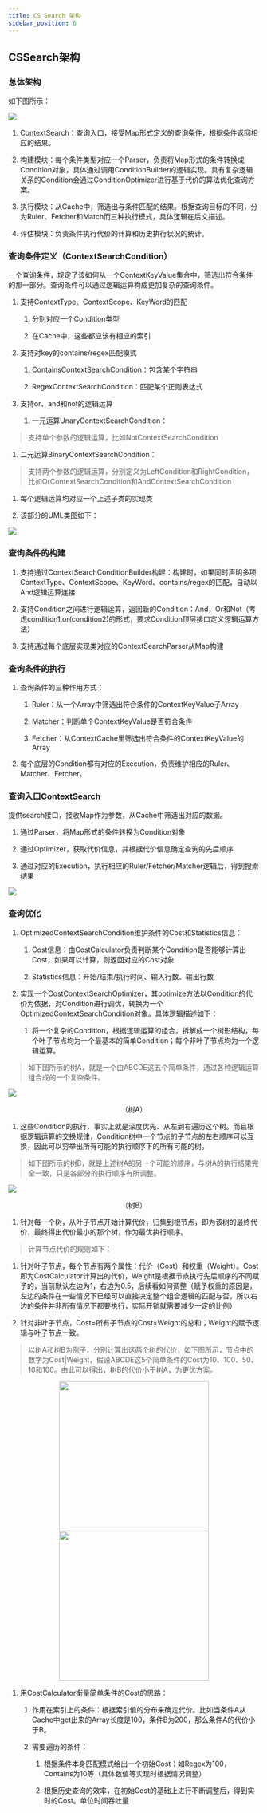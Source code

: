 ```yaml
---
title: CS Search 架构
sidebar_position: 6
---
```

## **CSSearch架构**
### **总体架构**

如下图所示：

![](/Images-zh/Architecture/Public_Enhancement_Service/ContextService/linkis-contextservice-search-01.png)

1.  ContextSearch：查询入口，接受Map形式定义的查询条件，根据条件返回相应的结果。

2.  构建模块：每个条件类型对应一个Parser，负责将Map形式的条件转换成Condition对象，具体通过调用ConditionBuilder的逻辑实现。具有复杂逻辑关系的Condition会通过ConditionOptimizer进行基于代价的算法优化查询方案。

3.  执行模块：从Cache中，筛选出与条件匹配的结果。根据查询目标的不同，分为Ruler、Fetcher和Match而三种执行模式，具体逻辑在后文描述。

4.  评估模块：负责条件执行代价的计算和历史执行状况的统计。

### **查询条件定义（ContextSearchCondition）**

一个查询条件，规定了该如何从一个ContextKeyValue集合中，筛选出符合条件的那一部分。查询条件可以通过逻辑运算构成更加复杂的查询条件。

1.  支持ContextType、ContextScope、KeyWord的匹配

    1.  分别对应一个Condition类型

    2.  在Cache中，这些都应该有相应的索引

2.  支持对key的contains/regex匹配模式

    1.  ContainsContextSearchCondition：包含某个字符串

    2.  RegexContextSearchCondition：匹配某个正则表达式

3.  支持or、and和not的逻辑运算

    1.  一元运算UnaryContextSearchCondition：

>   支持单个参数的逻辑运算，比如NotContextSearchCondition

1.  二元运算BinaryContextSearchCondition：

>   支持两个参数的逻辑运算，分别定义为LeftCondition和RightCondition，比如OrContextSearchCondition和AndContextSearchCondition

1.  每个逻辑运算均对应一个上述子类的实现类

2.  该部分的UML类图如下：

![](/Images-zh/Architecture/Public_Enhancement_Service/ContextService/linkis-contextservice-search-02.png)

### **查询条件的构建**

1.  支持通过ContextSearchConditionBuilder构建：构建时，如果同时声明多项ContextType、ContextScope、KeyWord、contains/regex的匹配，自动以And逻辑运算连接

2.  支持Condition之间进行逻辑运算，返回新的Condition：And，Or和Not（考虑condition1.or(condition2)的形式，要求Condition顶层接口定义逻辑运算方法）

3.  支持通过每个底层实现类对应的ContextSearchParser从Map构建

### **查询条件的执行**

1.  查询条件的三种作用方式：

    1.  Ruler：从一个Array中筛选出符合条件的ContextKeyValue子Array

    2.  Matcher：判断单个ContextKeyValue是否符合条件

    3.  Fetcher：从ContextCache里筛选出符合条件的ContextKeyValue的Array

2.  每个底层的Condition都有对应的Execution，负责维护相应的Ruler、Matcher、Fetcher。

### **查询入口ContextSearch**

提供search接口，接收Map作为参数，从Cache中筛选出对应的数据。

1.  通过Parser，将Map形式的条件转换为Condition对象

2.  通过Optimizer，获取代价信息，并根据代价信息确定查询的先后顺序

3.  通过对应的Execution，执行相应的Ruler/Fetcher/Matcher逻辑后，得到搜索结果

![](/Images-zh/Architecture/Public_Enhancement_Service/ContextService/linkis-contextservice-search-03.png)

### **查询优化**

1.  OptimizedContextSearchCondition维护条件的Cost和Statistics信息：

    1.  Cost信息：由CostCalculator负责判断某个Condition是否能够计算出Cost，如果可以计算，则返回对应的Cost对象

    2.  Statistics信息：开始/结束/执行时间、输入行数、输出行数

2.  实现一个CostContextSearchOptimizer，其optimize方法以Condition的代价为依据，对Condition进行调优，转换为一个OptimizedContextSearchCondition对象。具体逻辑描述如下：

    1.  将一个复杂的Condition，根据逻辑运算的组合，拆解成一个树形结构，每个叶子节点均为一个最基本的简单Condition；每个非叶子节点均为一个逻辑运算。

>   如下图所示的树A，就是一个由ABCDE这五个简单条件，通过各种逻辑运算组合成的一个复杂条件。

![](/Images-zh/Architecture/Public_Enhancement_Service/ContextService/linkis-contextservice-search-04.png)
<center>（树A）</center>

1.  这些Condition的执行，事实上就是深度优先、从左到右遍历这个树。而且根据逻辑运算的交换规律，Condition树中一个节点的子节点的左右顺序可以互换，因此可以穷举出所有可能的执行顺序下的所有可能的树。

>   如下图所示的树B，就是上述树A的另一个可能的顺序，与树A的执行结果完全一致，只是各部分的执行顺序有所调整。

![](/Images-zh/Architecture/Public_Enhancement_Service/ContextService/linkis-contextservice-search-05.png)
<center>（树B）</center>

1.  针对每一个树，从叶子节点开始计算代价，归集到根节点，即为该树的最终代价，最终得出代价最小的那个树，作为最优执行顺序。

>   计算节点代价的规则如下：

1.  针对叶子节点，每个节点有两个属性：代价（Cost）和权重（Weight）。Cost即为CostCalculator计算出的代价，Weight是根据节点执行先后顺序的不同赋予的，当前默认左边为1，右边为0.5，后续看如何调整（赋予权重的原因是，左边的条件在一些情况下已经可以直接决定整个组合逻辑的匹配与否，所以右边的条件并非所有情况下都要执行，实际开销就需要减少一定的比例）

2.  针对非叶子节点，Cost=所有子节点的Cost×Weight的总和；Weight的赋予逻辑与叶子节点一致。

>   以树A和树B为例子，分别计算出这两个树的代价，如下图所示，节点中的数字为Cost\|Weight，假设ABCDE这5个简单条件的Cost为10、100、50、10和100。由此可以得出，树B的代价小于树A，为更优方案。


<center class="half">
    <img src="/Images-zh/Architecture/Public_Enhancement_Service/ContextService/linkis-contextservice-search-06.png" width="300"/> <img src="/Images-zh/Architecture/Public_Enhancement_Service/ContextService/linkis-contextservice-search-07.png" width="300"/>
</center>

1.  用CostCalculator衡量简单条件的Cost的思路：

    1.  作用在索引上的条件：根据索引值的分布来确定代价。比如当条件A从Cache中get出来的Array长度是100，条件B为200，那么条件A的代价小于B。

    2.  需要遍历的条件：

        1.  根据条件本身匹配模式给出一个初始Cost：如Regex为100，Contains为10等（具体数值等实现时根据情况调整）

        2.  根据历史查询的效率，在初始Cost的基础上进行不断调整后，得到实时的Cost。单位时间吞吐量
